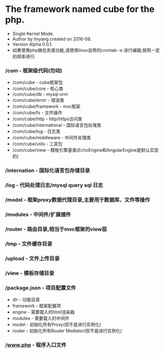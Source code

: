 # The framework named cube for the php.
* Single Kernel Mode.
* Author by linyang created on 2016-08.
* Version Alpha 0.0.1.
* 如果使用php做任务类功能,请使用linux自带的crontab -e 进行编辑,按照一定的频率进行.

### /com - 框架级代码(勿动)
* /com/cube - cube框架包
* /com/cube/core - 核心类
* /com/cube/db - mysql orm
* /com/cube/error - 错误类
* /com/cube/framework - mvc框架
* /com/cube/fs - 文件操作
* /com/cube/http - http/https访问类
* /com/cube/international - 国际语言包处理类
* /com/cube/log - 日志类
* /com/cube/middleware - 中间件处理类
* /com/cube/utils - 工具包
* /com/cube/view - 模板引擎基类(EchoEngine和AngularEngine是默认实现的)

### /internation - 国际化语言包存储目录

### /log - 代码处理日志/mysql query sql 日志

### /model - 框架proxy数据代理目录,主要用于数据库、文件等操作

### /modules - 中间件/扩展插件

### /router - 路由目录,相当于mvc框架的view层

### /tmp - 文件缓存目录

### /upload - 文件上传目录

### /view - 模板存储目录

### /package.json - 项目配置文件
*  dir - 功能目录
*  framework - 框架配置项
*  engine - 需要载入的html渲染器
*  modules - 需要载入的中间件
*  model - 初始化所有Proxy(但不是进行实例化)
*  router - 初始化所有Router Mediator(但不是进行实例化)

### /www.php - 程序入口文件
